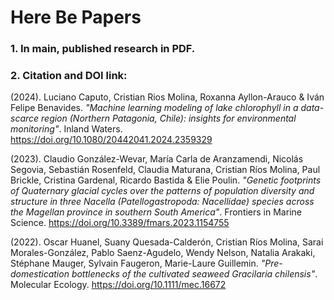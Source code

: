<h1 align="left">Here Be Papers</h1>
<h3 align="left">1. In main, published research in PDF.</h3>
<h3 align="left">2. Citation and DOI link:</h3>
<m3 align="left">

(2024). Luciano Caputo, Cristian Rios Molina, Roxanna Ayllon-Arauco & Iván Felipe Benavides. _"Machine learning modeling of lake chlorophyll in a data-scarce region (Northern Patagonia, Chile): insights for environmental monitoring"_. Inland Waters. https://doi.org/10.1080/20442041.2024.2359329

(2023). Claudio González-Wevar, María Carla de Aranzamendi, Nicolás Segovia, Sebastián Rosenfeld, Claudia Maturana, Cristian Ríos Molina, Paul Brickle, Cristina Gardenal, Ricardo Bastida & Elie Poulin. _"Genetic footprints of Quaternary glacial cycles over the patterns of population diversity and structure in three Nacella (Patellogastropoda: Nacellidae) species across the Magellan province in southern South America"_. Frontiers in Marine Science. https://doi.org/10.3389/fmars.2023.1154755

(2022). Oscar Huanel, Suany Quesada-Calderón, Cristian Ríos Molina, Sarai Morales-González, Pablo Saenz-Agudelo, Wendy Nelson, Natalia Arakaki, Stéphane Mauger, Sylvain Faugeron, Marie-Laure Guillemin. _"Pre-domestication bottlenecks of the cultivated seaweed Gracilaria chilensis"_. Molecular Ecology. https://doi.org/10.1111/mec.16672
</m3>
